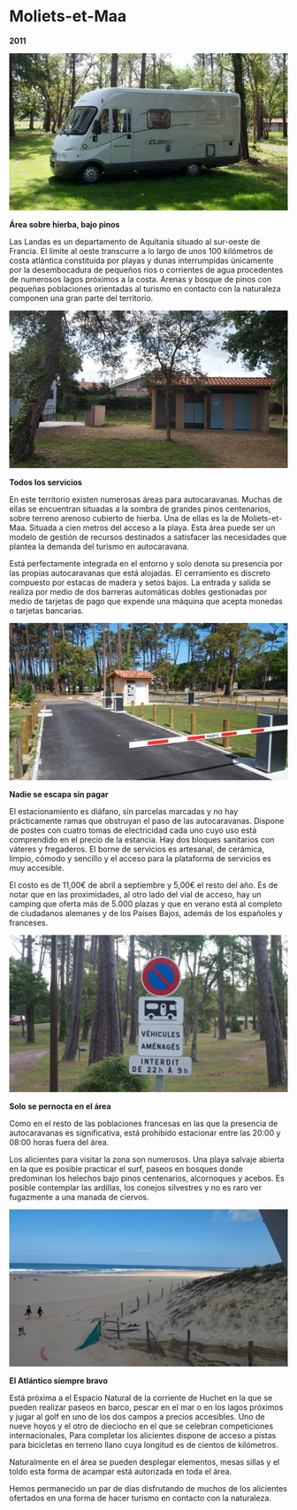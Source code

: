 # Moliets-et-Maa
**2011**

![Área sobre hierba, bajo pinos](resources/p5150583300x169.jpg)

**Área sobre hierba, bajo pinos**

Las Landas es un departamento de Aquitania situado al sur-oeste de Francia. El límite al oeste transcurre a lo largo de unos 100 kilómetros de costa atlántica constituida por playas y dunas interrumpidas únicamente por la desembocadura de pequeños ríos o corrientes de agua procedentes de numerosos lagos próximos a la costa. Arenas y bosque de pinos con pequeñas poblaciones orientadas al turismo en contacto con la naturaleza componen una gran parte del territorio.

![Todos los servicios](resources/p5150589300x169.jpg)

**Todos los servicios**

En este territorio existen numerosas áreas para autocaravanas. Muchas de ellas se encuentran situadas a la sombra de grandes pinos centenarios, sobre terreno arenoso cubierto de hierba. Una de ellas es la de Moliets-et-Maa. Situada a cien metros del acceso a la playa. Esta área puede ser un modelo de gestión de recursos destinados a satisfacer las necesidades que plantea la demanda del turismo en autocaravana.

Está perfectamente integrada en el entorno y solo denota su presencia por las propias autocaravanas que está alojadas. El cerramiento es discreto compuesto por estacas de madera y setos bajos. La entrada y salida se realiza por medio de dos barreras automáticas dobles gestionadas por medio de tarjetas de pago que expende una máquina que acepta monedas o tarjetas bancarias.

![Nadie se escapa sin pagar](resources/p5150585300x169.jpg)

**Nadie se escapa sin pagar**

El estacionamiento es diáfano, sin parcelas marcadas y no hay prácticamente ramas que obstruyan el paso de las autocaravanas. Dispone de postes con cuatro tomas de electricidad cada uno cuyo uso está comprendido en el precio de la estancia. Hay dos bloques sanitarios con váteres y fregaderos. El borne de servicios es artesanal, de cerámica, limpio, cómodo y sencillo y el acceso para la plataforma de servicios es muy accesible.

El costo es de 11,00€ de abril a septiembre y 5,00€ el resto del año. Es de notar que en las proximidades, al otro lado del vial de acceso, hay un camping que oferta más de 5.000 plazas y que en verano está al completo de ciudadanos alemanes y de los Países Bajos, además de los españoles y franceses.

![Solo se pernocta en el área](resources/p5150593300x169.jpg)

**Solo se pernocta en el área**

Como en el resto de las poblaciones francesas en las que la presencia de autocaravanas es significativa, está prohibido estacionar entre las 20:00 y 08:00 horas fuera del área.

Los alicientes para visitar la zona son numerosos. Una playa salvaje abierta en la que es posible practicar el surf, paseos en bosques donde predominan los helechos bajo pinos centenarios, alcornoques y acebos. Es posible contemplar las ardillas, los conejos silvestres y no es raro ver fugazmente a una manada de ciervos.

![El Atlántico siempre bravo](resources/p5150596300x169.jpg)

**El Atlántico siempre bravo**

Está próxima a el Espacio Natural de la corriente de Huchet en la que se pueden realizar paseos en barco, pescar en el mar o en los lagos próximos y jugar al golf en uno de los dos campos a precios accesibles. Uno de nueve hoyos y el otro de dieciocho en el que se celebran competiciones internacionales, Para completar los alicientes dispone de acceso a pistas para bicicletas en terreno llano cuya longitud es de cientos de kilómetros.

Naturalmente en el área se pueden desplegar elementos, mesas sillas y el toldo esta forma de acampar está autorizada en toda el área.

Hemos permanecido un par de días disfrutando de muchos de los alicientes ofertados en una forma de hacer turismo en contacto con la naturaleza.